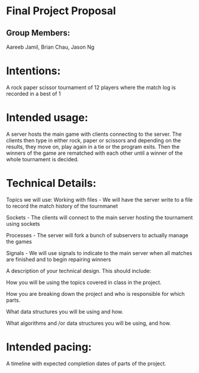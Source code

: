 # Final Project Proposal

## Group Members:

Aareeb Jamil, Brian Chau, Jason Ng

# Intentions:

A rock paper scissor tournament of 12 players where the match log is recorded in a best of 1

# Intended usage:

A server hosts the main game with clients connecting to the server. The clients then type in either rock, paper or scissors and depending on the results, they move on, play again in a tie or the program exits. Then the winners of the game are rematched with each other until a winner of the whole tournament is decided.

# Technical Details:

Topics we will use:
Working with files - We will have the server write to a file to record the match history of the tournmanet

Sockets - The clients will connect to the main server hosting the tournament using sockets

Processes - The server will fork a bunch of subservers to actually manage the games

Signals - We will use signals to indicate to the main server when all matches are finished and to
begin repairing winners

A description of your technical design. This should include:

How you will be using the topics covered in class in the project.

How you are breaking down the project and who is responsible for which parts.

What data structures you will be using and how.

What algorithms and /or data structures you will be using, and how.

# Intended pacing:

A timeline with expected completion dates of parts of the project.
